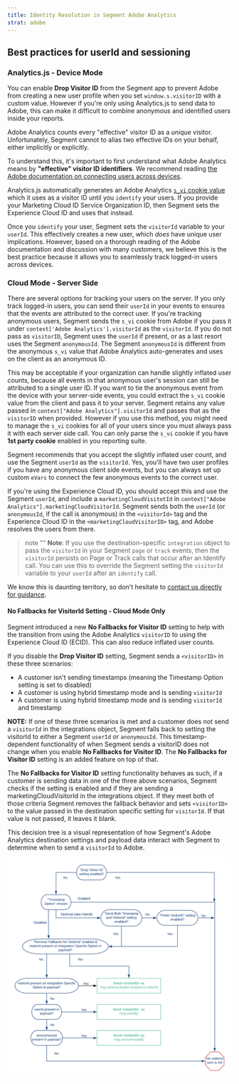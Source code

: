 ```yaml
---
title: Identity Resolution in Segment Adobe Analytics
strat: adobe
---
```


## Best practices for userId and sessioning
<!-- Not the clearest section title, and it's not super clear how its child sections relate to this topic.  It might work a little better if we start with some statements that walk through how each system (segment and adobe, and adobe experience?) does their ID, so people have that as a refresher-baseline? then we can go into the whats, and expand to include the whys for each mode. -->

### Analytics.js - Device Mode

<!-- Some more introductory explanantion might be good here? "In device-mode, you bundle the Adobe Analytics SDK with Analytics.js so it is included on your site or app. When you do this, Analytics.js events are routed to the API endpoints for Adobe and send data both to the Segment servers, and to the Adobe systems."-->

You can enable **Drop Visitor ID** from the Segment app to prevent Adobe from creating a new user profile when you set `window.s.visitorID` with a custom value. However if you're only using Analytics.js to send data to Adobe, this can make it difficult to combine anonymous and identified users inside your reports.

Adobe Analytics counts every "effective" visitor ID as a *unique* visitor. Unfortunately, Segment cannot to alias two effective IDs on your behalf, either implicitly or explicitly.

To understand this, it's important to first understand what Adobe Analytics means by **"effective" visitor ID identifiers**. We recommend reading [the Adobe documentation on connecting users across devices](https://docs.adobe.com/content/help/en/analytics/implementation/js/xdevice-visid/xdevice-connecting.html).

Analytics.js automatically generates an Adobe Analytics [`s_vi` cookie value](https://docs.adobe.com/content/help/en/core-services/interface/ec-cookies/cookies-analytics.html) which it uses as a visitor ID until you `identify` your users. If you provide your Marketing Cloud ID Service Organization ID, then Segment sets the Experience Cloud ID and uses that instead.

Once you `identify` your user, Segment sets the `visitorId` variable to your `userId`. This effectively creates a new user, which *does* have unique user implications. However, based on a thorough reading of the Adobe documentation and discussion with many customers, we believe this is the best practice because it allows you to seamlessly track logged-in users across devices.

### Cloud Mode - Server Side

<!-- Same comment plus we should distinguish between if we mean using a source installed on a server, sending through Segment's cloud, or both. "When you use cloud-mode to connect to Adobe Analytics, your sources... and this results in...  which means you need to..."-->

There are several options for tracking your users on the server. If you only track logged-in users, you can send their `userId` in your events to ensures that the events are attributed to the correct user. If you're tracking anonymous users, Segment sends the `s_vi` cookie from Adobe if you pass it under `context['Adobe Analytics'].visitorId` as the `visitorId`. If you do not pass as `visitorID`, Segment uses the `userId` if present, or as a last resort uses the Segment `anonymousId`. The Segment `anonymousId` is different from the anonymous `s_vi` value that Adobe Analytics auto-generates and uses on the client as an anonymous ID.

This may be acceptable if your organization can handle slightly inflated user counts, because all events in that anonymous user's session can still be attributed to a single user ID. If you want to tie the anonymous event from the device with your server-side events, you could extract the `s_vi` cookie value from the client and pass it to your server. Segment retains any value passed in `context["Adobe Analytics"].visitorId` and passes that as the `visitorID` when provided. However if you use this method, you might need to manage the `s_vi` cookies for all of your users since you must always pass it with each server side call. You can only parse the `s_vi` cookie if you have **1st party cookie** enabled in you reporting suite.

Segment recommends that you accept the slightly inflated user count, and use the Segment `userId` as the `visitorId`. Yes, you'll have two user profiles if you have any anonymous client side events, but you can always set up custom `eVars` to connect the few anonymous events to the correct user.

If you're using the Experience Cloud ID, you should accept this and use the Segment `userId`, and include a `marketingCloudVisitotId` in `context["Adobe Analytics"].marketingCloudVisitorId`. Segment sends both the `userId` (or `anonymousId`, if the call is anonymous) in the `<visitorId>` tag and the Experience Cloud ID in the `<marketingCloudVisitorID>` tag, and Adobe resolves the users from there.

> note ""
> **Note**: If you use the destination-specific `integration` object to pass the `visitorId` in your Segment `page` or `track` events, then the `visitorId` persists on Page or Track calls that occur after an Identify call. You can use this to override the Segment setting the `visitorId` variable to your `userId` after an `identify` call.

We know this is daunting territory, so don't hesitate to [contact us directly for guidance](https://segment.com/help/contact/).


#### No Fallbacks for VisitorId Setting - Cloud Mode Only

Segment introduced a new **No Fallbacks for Visitor ID** setting to help with the transition from using the Adobe Analytics `visitorID` to using the Experience Cloud ID (ECID). This can also reduce inflated user counts<!-- how?-->. <!-- Probably also want to cover what sorts of visitorID we can use? (Segment userID and anonId, s_vi, visitorID, visitorID in the integrations object, ECID? do we have this in another doc we can copy/paste in?) why are timestamps involved here? and what does No Fallbacks do?-->

If you disable the **Drop Visitor ID** setting, Segment sends a `<visitorID>` in these three scenarios:
<!-- does the customer have control over this setting about timestamps? if not, reword. I think we mean 'if the customer's call includes..' -->
- A customer isn't sending timestamps (meaning the Timestamp Option setting is set to disabled)
- A customer is using hybrid timestamp mode and is sending `visitorId`
- A customer is using hybrid timestamp mode and is sending `visitorId` and timestamp

**NOTE:** If one of these three scenarios is met and a customer does not send a `visitorId` in the integrations object, Segment falls back to setting the visitorId to either a Segment `userId` or `anonymousId`. This timestamp-dependent functionality of when Segment sends a visitorID does not change when you enable **No Fallbacks for Visitor ID**. The **No Fallbacks for Visitor ID** setting is an added feature on top of that.

The **No Fallbacks for Visitor ID** setting functionality behaves as such, if a customer is sending data in one of the three above scenarios, Segment checks if the setting is enabled and if they are sending a marketingCloudVisitorId in the integrations object. If they meet both of those criteria Segment removes the fallback behavior and sets `<visitorID>` to the value passed in the destination specific setting for `visitorId`. If that value is not passed, it leaves it blank.

This decision tree is a visual representation of how Segment's Adobe Analytics destination settings and payload data interact with Segment to determine when to send a `visitorId` to Adobe.

![](images/adobe-identity-res-decision-tree.png)
